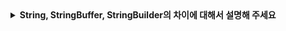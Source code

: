 <details>
  <summary><strong>String, StringBuffer, StringBuilder의 차이에 대해서 설명해 주세요</strong></summary>

<br>

| 특징           | String       | StringBuffer       | StringBuilder     |
|----------------|--------------|--------------------|-------------------|
| **가변성**     | 불변         | 가변               | 가변              |
| **스레드-안전성** | 안전         | 안전               | 안전하지 않음      |
| **성능(변경)**  | 느림         | 살짝 느림(동기화)   | 빠름              |
| **사용 환경**   | 읽기(상수)         | 변경 + 멀티 스레드 | 변경 + 단일 스레드 |

  ### String  
   String은 불변 객체이므로 값이 변경되지 않아 스레드 안전합니다.  
   또한, 문자열 변경 시 새로운 String 객체를 생성해야 하므로 메모리 사용량이 높고 성능이 낮다는 단점이 있습니다.  
   따라서, String은 읽기 작업 중심의 문자열 혹은 문자열 변경이 없는 상수에 사용하기 적합합니다.  
<br>
  ### StringBuffer   
  StringBuffer는 가변 객체이지만 모든 메서드가 동기화되어 있어 스레드 안전합니다.  
  다만, 동기화 작업으로 인해 문자열 변경 시 조금 느리다는 단점이 있습니다.  
  따라서, 문자열을 자주 수정하고 스레드 안전성이 필요한 멀티스레드 환경에서 사용하기 적합합니다.  
<br>
  ### StringBuilder  
  StringBuilder는 가변 객체이고 동기화를 지원하지 않으므로 스레드 안전하지 않습니다.  
  기존 객체를 변경하고 동기화 작업이 없기에 문자열 변경 시 높은 성능을 제공합니다.  
  따라서, 문자열을 자주 수정하고 스레드 안전성이 필요하지 않은 단일 스레드 환경에서 사용하기 적합합니다.
</details>
